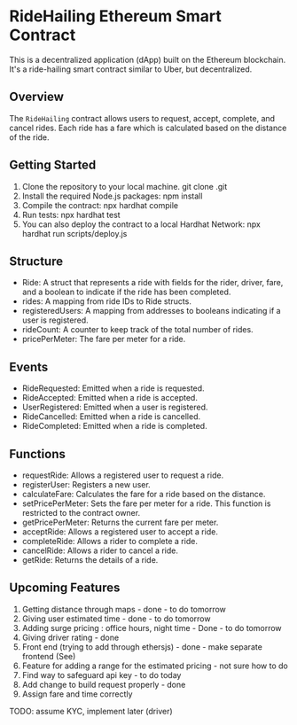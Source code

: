 # RideHailing Ethereum Smart Contract

This is a decentralized application (dApp) built on the Ethereum blockchain. It's a ride-hailing smart contract similar to Uber, but decentralized.

## Overview

The `RideHailing` contract allows users to request, accept, complete, and cancel rides. Each ride has a fare which is calculated based on the distance of the ride.

## Getting Started

1. Clone the repository to your local machine.
    git clone .git
2. Install the required Node.js packages:
    npm install
3. Compile the contract:
    npx hardhat compile
4. Run tests:
    npx hardhat test
5. You can also deploy the contract to a local Hardhat Network:
    npx hardhat run scripts/deploy.js


## Structure

- Ride: A struct that represents a ride with fields for the rider, driver, fare, and a boolean to indicate if the ride has been completed.
- rides: A mapping from ride IDs to Ride structs.
- registeredUsers: A mapping from addresses to booleans indicating if a user is registered.
- rideCount: A counter to keep track of the total number of rides.
- pricePerMeter: The fare per meter for a ride.

## Events

- RideRequested: Emitted when a ride is requested.
- RideAccepted: Emitted when a ride is accepted.
- UserRegistered: Emitted when a user is registered.
- RideCancelled: Emitted when a ride is cancelled.
- RideCompleted: Emitted when a ride is completed.

## Functions

- requestRide: Allows a registered user to request a ride.
- registerUser: Registers a new user.
- calculateFare: Calculates the fare for a ride based on the distance.
- setPricePerMeter: Sets the fare per meter for a ride. This function is restricted to the contract owner.
- getPricePerMeter: Returns the current fare per meter.
- acceptRide: Allows a registered user to accept a ride.
- completeRide: Allows a rider to complete a ride.
- cancelRide: Allows a rider to cancel a ride.
- getRide: Returns the details of a ride.


## Upcoming Features

1. Getting distance through maps - done - to do tomorrow
2. Giving user estimated time - done - to do tomorrow
3. Adding surge pricing : office hours, night time - Done - to do tomorrow
4. Giving driver rating - done
5. Front end (trying to add through ethersjs) - done - make separate frontend (See)
6. Feature for adding a range for the estimated pricing - not sure how to do
7. Find way to safeguard api key - to do today
8. Add change to build request properly - done
9. Assign fare and time correctly

TODO: assume KYC, implement later (driver)
